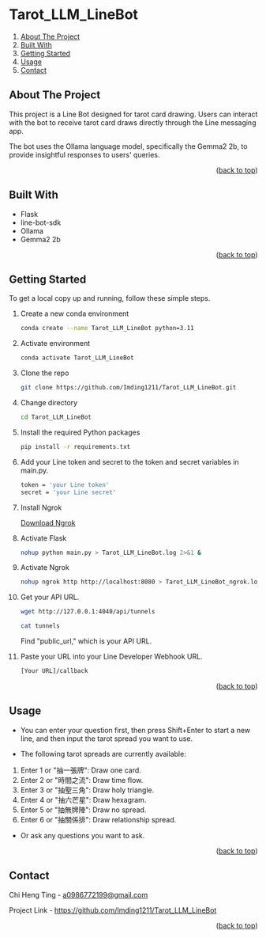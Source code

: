 <a id="readme-top"></a>
# Tarot_LLM_LineBot


<ol>
  <li><a href="#about-the-project">About The Project</a></li>
  <li><a href="#built-with">Built With</a></li>
  <li><a href="#getting-started">Getting Started</a></li>
  <li><a href="#usage">Usage</a></li>
  <li><a href="#contact">Contact</a></li>
</ol>

## About The Project

This project is a Line Bot designed for tarot card drawing. Users can interact with the bot to receive tarot card draws directly through the Line messaging app.

The bot uses the Ollama language model, specifically the Gemma2 2b, to provide insightful responses to users' queries.

<p align="right">(<a href="#readme-top">back to top</a>)</p>

## Built With

* Flask
* line-bot-sdk
* Ollama
* Gemma2 2b
  
<p align="right">(<a href="#readme-top">back to top</a>)</p>

## Getting Started

To get a local copy up and running, follow these simple steps.

1. Create a new conda environment
   ```sh
   conda create --name Tarot_LLM_LineBot python=3.11
   ```
   
2. Activate environment
   ```sh
   conda activate Tarot_LLM_LineBot
   ```

3. Clone the repo
   ```sh
   git clone https://github.com/Imding1211/Tarot_LLM_LineBot.git
   ```
   
4. Change directory
   ```sh
   cd Tarot_LLM_LineBot
   ```
   
5. Install the required Python packages
   ```sh
   pip install -r requirements.txt
   ```

6. Add your Line token and secret to the token and secret variables in main.py.
   ```sh
   token = 'your Line token'
   secret = 'your Line secret'
   ```
   
7. Install Ngrok

   [Download Ngrok](https://ngrok.com/download)

8. Activate Flask
   ```sh
   nohup python main.py > Tarot_LLM_LineBot.log 2>&1 &
   ```

9. Activate Ngrok
   ```sh
   nohup ngrok http http://localhost:8080 > Tarot_LLM_LineBot_ngrok.log 2>&1 &
   ```
   
10. Get your API URL.
    ```sh
    wget http://127.0.0.1:4040/api/tunnels
    ```
    ```sh
    cat tunnels
    ```

    Find "public_url," which is your API URL.

11. Paste your URL into your Line Developer Webhook URL.
    ```sh
    [Your URL]/callback
    ```

<p align="right">(<a href="#readme-top">back to top</a>)</p>

## Usage

* You can enter your question first, then press Shift+Enter to start a new line, and then input the tarot spread you want to use.

* The following tarot spreads are currently available:

1. Enter 1 or "抽一張牌": Draw one card.
2. Enter 2 or "時間之流": Draw time flow.
3. Enter 3 or "抽聖三角": Draw holy triangle.
4. Enter 4 or "抽六芒星": Draw hexagram.
5. Enter 5 or "抽無牌陣": Draw no spread.
6. Enter 6 or "抽關係排": Draw relationship spread.

* Or ask any questions you want to ask.

<p align="right">(<a href="#readme-top">back to top</a>)</p>

## Contact

Chi Heng Ting - a0986772199@gmail.com

Project Link - https://github.com/Imding1211/Tarot_LLM_LineBot

<p align="right">(<a href="#readme-top">back to top</a>)</p>
